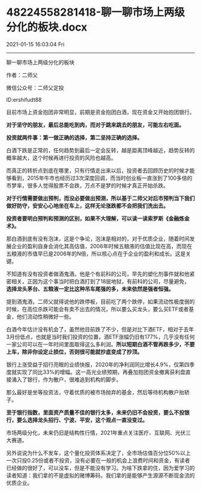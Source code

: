 # 48224558281418-聊一聊市场上两级分化的板块.docx

2021-01-15 16:03:04 Fri

----

聊一聊市场上两级分化的板块

作者：二师父

微信公众号：二师父定投

ID:ershifudt88

目前市场上资金抱团非常明显，前期是资金抱团白酒，现在资金又开始抱团银行。

__对于坚守的朋友，最后总能吃到肉，而对于跳来跳去的朋友，可能左右吃面。__

__投资就两件事：第一做正确的选择，第二坚持正确的选择。__

白酒下跌是正常的，任何趋势到最后一定会反转，越是距离顶峰越近，趋势反转的概率越大，这个时候再进行投资的风险也越高。

而真正的转折点到底在哪里，只有行情走出来以后，投资者去回顾历史的时候才能够看到，2015年牛市也经历过3次深度回调，而当时创业板一直涨到了100多倍的市梦率，很多人觉得股票不会跌，万点不是梦的时候才真正开始杀跌。

__对于行情需要做出预判，而没必要做出预测，所以基于二师父对后市预判当下我们做好防守，安安心心地坐在车上，这样无论涨跌都不会把我们洗出去。__

__投资者要明白预判和预测的区别，如果不大理解，可以读一读索罗斯《金融炼金术》。__

那白酒到底有没有泡沫，这是个争论，泡沫是相对的，对于优质企业，随着时间发展企业的盈利自身会消化其高估值，2006年时候五粮液的估值比现在高，而现在五粮液的市值早已是2006年的N倍，所以核心点在于企业的盈利和成长。这是关键。

不知道有没有投资者做酒鬼酒，他是个有前科的公司，早先的塑化剂事件就和他紧密相关，正因为这个事当时把白酒打到了18层地狱，有前科的公司，尽量避免，__选择龙头茅台、五粮液一定比这种吊车尾强的多，未来依然是强者恒强。__

提到酒鬼酒，二师父就得说他的跌停板，目前吃了两个跌停，如果流动性极度弱的时候，在高位杀跌可能会有卖不出去的情况，所以要么买龙头，要么买ETF或者基金，他们流动性稍微好一些。

白酒今年估计没有机会了，虽然他目前跌了不少，但是对比下酒ETF，相对于去年3月份低点，也就是当时我们投资的位置，酒ETF涨幅仍旧有177%，几乎没有任何一家公司可以在一年时间里面取得这么多利润。__所以短期白酒不管再跌多少，不要上车，除非你设定止损位，否则很可能就抄底变成了抄顶。__

银行上涨受益于招行亮眼的业绩快报，2020年的净利润同比增长4\.9%，仅第四季度就实现了同比33%的增幅。这一高光业绩预期，再叠加抱团资金撤离获利盘直接涌入了银行，作为散户，很难追到机构的脚步。

那么最好是坐等投资法，守着优质的被市场抛弃的基金，然后等待机构散户抬轿子。

__至于银行指数，里面资产质量不佳的银行太多，未来仍旧不会投资，要么不投银行，要么选择龙头招行、宁波、平安，这个观点一直没变过。__

市场两级分化，未来仍旧是结构性行情，2021年重点关注医疗、互联网、光伏三大赛道。

另外说说为什么不发车，这个量化投资体系决定了，全市场估值百分位50%以上一次只投0\.25份或者不投资，没有必要在一般的机会上浪费时间和资金，有读者已经做的很好了，可以没车，但是不能没有学习。为啥下跌拿的住，因为爱学习的读者知道：我们拿的不是虚拟的赌博筹码，我们拿的是能够产生源源不断现金流的优质企业。

